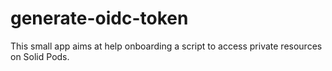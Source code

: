 # generate-oidc-token
This small app aims at help onboarding a script to access private resources on Solid Pods.
